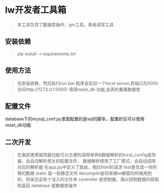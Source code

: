 # lw开发者工具箱
> 本工具包含了数据库操作，gm工具，表格读写工具
## 安装依赖
> pip install -r requirements.txt
## 使用方法
> 先安装依赖，然后执行run.bat
> 程序会启动一个local server,其端口为5000
> 访问http://127.0.0.1:5000/
> 慎用reset_db 功能,会真的重置数据库
## 配置文件
database下的mysql_conf.py里面配置的是sql的脚本，配置好后可以使用reset_db功能

## 二次开发
> 在类前使用装饰器功能可以方便的调用单例&数据解析的local_config装饰器，会自动解析相关的配置文件，
> 数据解析使用了工厂模式，会自动调用对应的解析器
> 在app.py中定义了路由，相应html的请求
> test是生成一些所需的数据
> static 是一些静态文件
> decompile是将来做lw解密的时候用到的，将来还会有个注入的文件夹
> controller 是控制器，用以控制数据的获取和返回
> database 是数据库操作